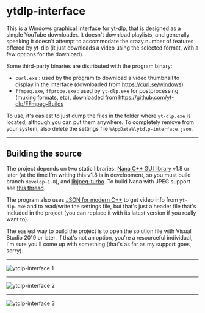 # ytdlp-interface
This is a Windows graphical interface for [yt-dlp](https://github.com/yt-dlp/yt-dlp), that is designed as a simple YouTube downloader. It doesn't download playlists, and generally speaking it doesn't attempt to accommodate the crazy number of features offered by yt-dlp (it just downloads a video using the selected format, with a few options for the download).

Some third-party binaries are distributed with the program binary:
- `curl.exe` : used by the program to download a video thumbnail to display in the interface (downloaded from https://curl.se/windows)
- `ffmpeg.exe`, `ffprobe.exe` : used by `yt-dlp.exe` for postprocessing (muxing formats, etc), downloaded from https://github.com/yt-dlp/FFmpeg-Builds

To use, it's easiest to just dump the files in the folder where `yt-dlp.exe` is located, although you can put them anywhere. To completely remove from your system, also delete the settings file `%AppData%\ytdlp-interface.json`.

---

## Building the source
The project depends on two static libraries: [Nana C++ GUI library](https://github.com/cnjinhao/nana) v1.8 or later (at the time I'm writing this v1.8 is in development, so you must build branch `develop-1.8`), and [libjpeg-turbo](https://github.com/libjpeg-turbo/libjpeg-turbo). To build Nana with JPEG support see [this thread](http://nanapro.org/en-us/forum/index.php?u=/topic/1368/ggjpg).

The program also uses [JSON for modern C++](https://github.com/nlohmann/json) to get video info from `yt-dlp.exe` and to read/write the settings file, but that's just a header file that's included in the project (you can replace it with its latest version if you really want to).

The easiest way to build the project is to open the solution file with Visual Studio 2019 or later. If that's not an option, you're a resourceful individual, I'm sure you'll come up with something (that's as far as my support goes, sorry).

---

![ytdlp-interface 1](https://user-images.githubusercontent.com/20293505/144982043-7f2eff3f-856b-4426-b61d-df53decf070a.png)

---

![ytdlp-interface 2](https://user-images.githubusercontent.com/20293505/144982366-c942426e-95c4-4dfc-ac0e-d3edf64088fb.png)

---

![ytdlp-interface 3](https://user-images.githubusercontent.com/20293505/144983375-348c6569-7cbf-4516-b73f-f754cf954ea0.png)
